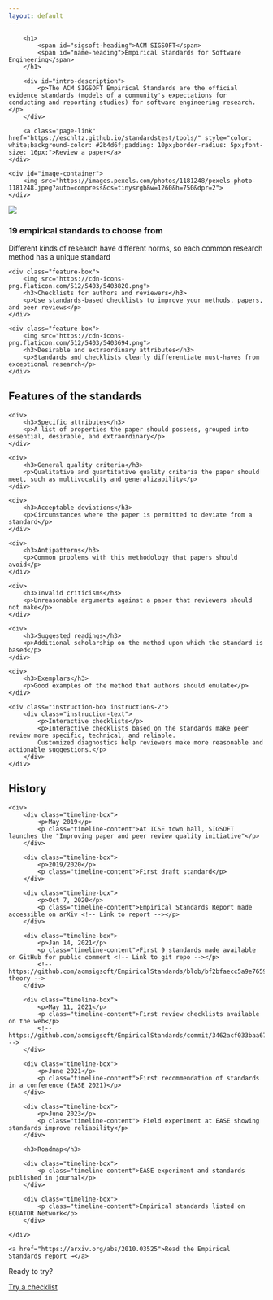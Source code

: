 ```yaml
---
layout: default
---
```


<style>
	main .wrapper {
		width: 100%;
	}
</style>

<section id="intro-section">
	<div id="intro-text">
	
		<h1>
			<span id="sigsoft-heading">ACM SIGSOFT</span>
			<span id="name-heading">Empirical Standards for Software Engineering</span>
		</h1>
	   	
		<div id="intro-description">
			<p>The ACM SIGSOFT Empirical Standards are the official evidence standards (models of a community's expectations for conducting and reporting studies) for software engineering research.</p>
		</div>
		
		<a class="page-link" href="https://eschltz.github.io/standardstest/tools/" style="color: white;background-color: #2b4d6f;padding: 10px;border-radius: 5px;font-size: 16px;">Review a paper</a>
	</div>

    <div id="image-container">
		<img src="https://images.pexels.com/photos/1181248/pexels-photo-1181248.jpeg?auto=compress&cs=tinysrgb&w=1260&h=750&dpr=2">
	</div>
</section>

<section id="feature-section">
	<div class="feature-box">
		<img src="https://cdn-icons-png.flaticon.com/512/9989/9989300.png">
		<h3>19 empirical standards to choose from</h3>
		<p>Different kinds of research have different norms, so each common research method has a unique standard</p>
	</div>
	
	<div class="feature-box">
		<img src="https://cdn-icons-png.flaticon.com/512/5403/5403820.png">
		<h3>Checklists for authors and reviewers</h3>
		<p>Use standards-based checklists to improve your methods, papers, and peer reviews</p>
	</div>
	
	<div class="feature-box">
		<img src="https://cdn-icons-png.flaticon.com/512/5403/5403694.png">
		<h3>Desirable and extraordinary attributes</h3>
		<p>Standards and checklists clearly differentiate must-haves from exceptional research</p>
	</div>
</section>

<section id="instruction-section">
	<h2>Features of the standards</h2>
	
	<div>
		<h3>Specific attributes</h3>
		<p>A list of properties the paper should possess, grouped into essential, desirable, and extraordinary</p>
	</div>
	
	<div>
		<h3>General quality criteria</h3>
		<p>Qualitative and quantitative quality criteria the paper should meet, such as multivocality and generalizability</p>
	</div>
	
	<div>
		<h3>Acceptable deviations</h3>
		<p>Circumstances where the paper is permitted to deviate from a standard</p>
	</div>
	
	<div>
		<h3>Antipatterns</h3>
		<p>Common problems with this methodology that papers should avoid</p>
	</div>
	
	<div>
		<h3>Invalid criticisms</h3>
		<p>Unreasonable arguments against a paper that reviewers should not make</p>
	</div>
	
	<div>
		<h3>Suggested readings</h3>
		<p>Additional scholarship on the method upon which the standard is based</p>
	</div>
	
	<div>
		<h3>Exemplars</h3>
		<p>Good examples of the method that authors should emulate</p>
	</div>
	
	<div class="instruction-box instructions-2">	
		<div class="instruction-text">
			<p>Interactive checklists</p>
			<p>Interactive checklists based on the standards make peer review more specific, technical, and reliable.
			Customized diagnostics help reviewers make more reasonable and actionable suggestions.</p>
		</div>
	</div>
	
</section>

<section id="history-section">
	<h2>History</h2>
	
	<div>
		<div class="timeline-box">
			<p>May 2019</p>
			<p class="timeline-content">At ICSE town hall, SIGSOFT launches the "Improving paper and peer review quality initiative"</p>
		</div>
		
		<div class="timeline-box">
			<p>2019/2020</p>
			<p class="timeline-content">First draft standard</p>
		</div>
		
		<div class="timeline-box">
			<p>Oct 7, 2020</p>
			<p class="timeline-content">Empirical Standards Report made accessible on arXiv <!-- Link to report --></p>
		</div>
		
		<div class="timeline-box">
			<p>Jan 14, 2021</p>
			<p class="timeline-content">First 9 standards made available on GitHub for public comment <!-- Link to git repo --></p>
			<!-- https://github.com/acmsigsoft/EmpiricalStandards/blob/bf2bfaecc5a9e7659e66237994da7f93433c1e45/empiricalStandards.md#grounded-theory -->
		</div>
		
		<div class="timeline-box">
			<p>May 11, 2021</p>
			<p class="timeline-content">First review checklists available on the web</p>
			<!-- https://github.com/acmsigsoft/EmpiricalStandards/commit/3462acf033baa670f4dd869be1d85d642688da51 -->
		</div>
		
		<div class="timeline-box">
			<p>June 2021</p>
			<p class="timeline-content">First recommendation of standards in a conference (EASE 2021)</p>
		</div>
		
		<div class="timeline-box">
			<p>June 2023</p>
			<p class="timeline-content"> Field experiment at EASE showing standards improve reliability</p>
		</div>
		
		<h3>Roadmap</h3>
		
		<div class="timeline-box">
			<p class="timeline-content">EASE experiment and standards published in journal</p>
		</div>
		
		<div class="timeline-box">
			<p class="timeline-content">Empirical standards listed on EQUATOR Network</p>
		</div>
	
	</div>
	
	<a href="https://arxiv.org/abs/2010.03525">Read the Empirical Standards report →</a>
</section>

<p id="ready-text">Ready to try?</p>

<a class="page-link ready-link" href="https://eschltz.github.io/standardstest/tools/">Try a checklist</a>

